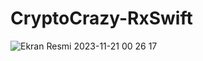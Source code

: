# CryptoCrazy-RxSwift  

![Ekran Resmi 2023-11-21 00 26 17](https://github.com/mkemalarda/CryptoCrazy-RxSwift/assets/101436801/63f06eb0-5bfb-476b-a995-f7b3b66548de)
